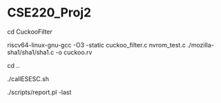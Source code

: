 # CSE220_Proj2

cd CuckooFilter

riscv64-linux-gnu-gcc -O3 -static cuckoo_filter.c nvrom_test.c ./mozilla-sha1/sha1/sha1.c -o cuckoo.rv

cd ..

./callESESC.sh

./scripts/report.pl -last

